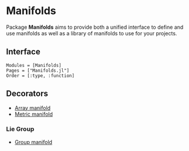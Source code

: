 # Manifolds

Package __Manifolds__ aims to provide both a unified interface to define and
use manifolds as well as a library of manifolds to use for your projects.

## Interface

```@autodocs
Modules = [Manifolds]
Pages = ["Manifolds.jl"]
Order = [:type, :function]
```

## Decorators

* [Array manifold](@ref)
* [Metric manifold](@ref)

### Lie Group

* [Group manifold](@ref)
